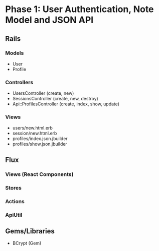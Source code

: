 # Phase 1: User Authentication, Note Model and JSON API

## Rails
### Models
* User
* Profile

### Controllers
* UsersController (create, new)
* SessionsController (create, new, destroy)
* Api::ProfilesController (create, index, show, update)

### Views
* users/new.html.erb
* session/new.html.erb
* profiles/index.json.jbuilder
* profiles/show.json.jbuilder

## Flux
### Views (React Components)

### Stores

### Actions

### ApiUtil

## Gems/Libraries
* BCrypt (Gem)
